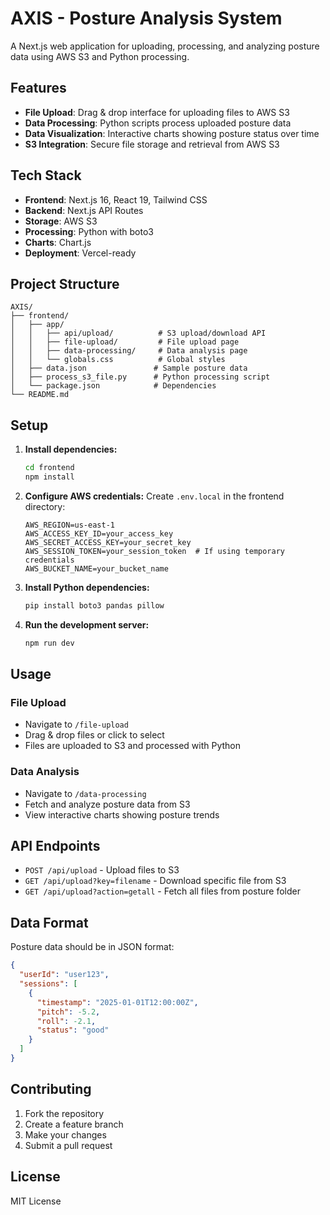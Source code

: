 # AXIS - Posture Analysis System

A Next.js web application for uploading, processing, and analyzing posture data using AWS S3 and Python processing.

## Features

- **File Upload**: Drag & drop interface for uploading files to AWS S3
- **Data Processing**: Python scripts process uploaded posture data
- **Data Visualization**: Interactive charts showing posture status over time
- **S3 Integration**: Secure file storage and retrieval from AWS S3

## Tech Stack

- **Frontend**: Next.js 16, React 19, Tailwind CSS
- **Backend**: Next.js API Routes
- **Storage**: AWS S3
- **Processing**: Python with boto3
- **Charts**: Chart.js
- **Deployment**: Vercel-ready

## Project Structure

```
AXIS/
├── frontend/
│   ├── app/
│   │   ├── api/upload/          # S3 upload/download API
│   │   ├── file-upload/         # File upload page
│   │   ├── data-processing/     # Data analysis page
│   │   └── globals.css          # Global styles
│   ├── data.json               # Sample posture data
│   ├── process_s3_file.py      # Python processing script
│   └── package.json            # Dependencies
└── README.md
```

## Setup

1. **Install dependencies:**
   ```bash
   cd frontend
   npm install
   ```

2. **Configure AWS credentials:**
   Create `.env.local` in the frontend directory:
   ```env
   AWS_REGION=us-east-1
   AWS_ACCESS_KEY_ID=your_access_key
   AWS_SECRET_ACCESS_KEY=your_secret_key
   AWS_SESSION_TOKEN=your_session_token  # If using temporary credentials
   AWS_BUCKET_NAME=your_bucket_name
   ```

3. **Install Python dependencies:**
   ```bash
   pip install boto3 pandas pillow
   ```

4. **Run the development server:**
   ```bash
   npm run dev
   ```

## Usage

### File Upload
- Navigate to `/file-upload`
- Drag & drop files or click to select
- Files are uploaded to S3 and processed with Python

### Data Analysis
- Navigate to `/data-processing`
- Fetch and analyze posture data from S3
- View interactive charts showing posture trends

## API Endpoints

- `POST /api/upload` - Upload files to S3
- `GET /api/upload?key=filename` - Download specific file from S3
- `GET /api/upload?action=getall` - Fetch all files from posture folder

## Data Format

Posture data should be in JSON format:
```json
{
  "userId": "user123",
  "sessions": [
    {
      "timestamp": "2025-01-01T12:00:00Z",
      "pitch": -5.2,
      "roll": -2.1,
      "status": "good"
    }
  ]
}
```

## Contributing

1. Fork the repository
2. Create a feature branch
3. Make your changes
4. Submit a pull request

## License

MIT License